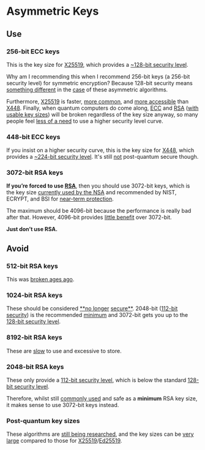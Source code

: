 # Asymmetric Keys
## Use
### 256-bit ECC keys
This is the key size for [X25519](https://datatracker.ietf.org/doc/html/rfc7748), which provides a [~128-bit security level](https://crypto.stackexchange.com/questions/27771/does-curve25519-only-provide-112-bit-security).

Why am I recommending this when I recommend 256-bit keys (a 256-bit security level) for symmetric encryption? Because 128-bit security means [something different](https://github.com/LoupVaillant/Monocypher/issues/127#issuecomment-536200435) in the [case](https://loup-vaillant.fr/tutorials/128-bits-of-security) of these asymmetric algorithms.

Furthermore, [X25519](https://datatracker.ietf.org/doc/html/rfc7748) is faster, [more common](https://ianix.com/pub/curve25519-deployment.html), and [more accessible](https://en.wikipedia.org/wiki/Comparison_of_TLS_implementations#Supported_elliptic_curves) than [X448](https://datatracker.ietf.org/doc/html/rfc7748). Finally, when quantum computers do come along, [ECC](https://en.wikipedia.org/wiki/Elliptic-curve_cryptography) and [RSA](https://en.wikipedia.org/wiki/RSA_(cryptosystem)) ([with usable key sizes](https://crypto.stackexchange.com/a/88303)) will be broken regardless of the key size anyway, so many people feel [less of a need](https://github.com/LoupVaillant/Monocypher/issues/127#issuecomment-536200435) to use a higher security level curve.

### 448-bit ECC keys
If you insist on a higher security curve, this is the key size for [X448](https://datatracker.ietf.org/doc/html/rfc7748), which provides a [~224-bit security level](https://datatracker.ietf.org/doc/html/rfc7748#section-4.2). It's still [not](https://csrc.nist.gov/publications/detail/nistir/8105/final) post-quantum secure though.

### 3072-bit RSA keys
**If you’re forced to use [RSA](https://en.wikipedia.org/wiki/RSA_(cryptosystem))**, then you should use 3072-bit keys, which is the key size [currently used by the NSA](https://www.keylength.com/en/6/) and recommended by NIST, ECRYPT, and BSI for [near-term protection](https://www.keylength.com/en/3/).

The maximum should be 4096-bit because the performance is really bad after that. However, 4096-bit provides [little benefit](https://crypto.stackexchange.com/a/99235) over 3072-bit. 

**Just don’t use RSA.**

## Avoid
### 512-bit RSA keys
This was [broken ages ago](https://crypto.stackexchange.com/a/3933).

### 1024-bit RSA keys
These should be considered [**no longer](https://crypto.stackexchange.com/a/1982) [secure**](https://crypto.stackexchange.com/questions/2612/difficulty-of-breaking-rsa-for-a-given-key-size). 2048-bit ([112-bit security](https://crypto.stackexchange.com/a/1980)) is the recommended [minimum](https://www.keylength.com/en/8/) and 3072-bit gets you up to the [128-bit security level](https://crypto.stackexchange.com/questions/8687/security-strength-of-rsa-in-relation-with-the-modulus-size?noredirect=1&lq=1).

### 8192-bit RSA keys
These are [slow](https://www.javamex.com/tutorials/cryptography/rsa_key_length.shtml) to use and excessive to store.

### 2048-bit RSA keys
These only provide a [112-bit security level](https://crypto.stackexchange.com/questions/8687/security-strength-of-rsa-in-relation-with-the-modulus-size?noredirect=1&lq=1), which is below the standard [128-bit security level](https://loup-vaillant.fr/tutorials/128-bits-of-security).

Therefore, whilst still [commonly used](https://swiftsilentdeadly.com/protonmail-five-years-later-part-iii-security-features/) and safe as a **minimum** RSA key size, it makes sense to use 3072-bit keys instead.

### Post-quantum key sizes
These algorithms are [still being researched](https://csrc.nist.gov/projects/post-quantum-cryptography), and the key sizes can be [very large](https://www.bsi.bund.de/SharedDocs/Downloads/EN/BSI/Publications/Brochure/quantum-safe-cryptography.html?nn=433196) compared to those for [X25519](https://ianix.com/pub/curve25519-deployment.html)/[Ed25519](https://ianix.com/pub/ed25519-deployment.html).